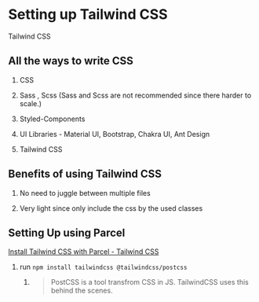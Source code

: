 # Setting up Tailwind CSS

Tailwind CSS 

## All the ways to write CSS

1. CSS

2. Sass , Scss (Sass and Scss are not recommended since there harder to scale.)

3. Styled-Components

4. UI Libraries - Material UI, Bootstrap, Chakra UI, Ant Design

5. Tailwind CSS

## Benefits of using Tailwind CSS

1. No need to juggle between multiple files 

2. Very light since only include the css by the used classes

## Setting Up using Parcel

[Install Tailwind CSS with Parcel - Tailwind CSS](https://tailwindcss.com/docs/installation/framework-guides/parcel)

1. run `npm install tailwindcss @tailwindcss/postcss`
   
   1. > PostCSS is a tool transfrom CSS in JS. TailwindCSS uses this behind the scenes.  




